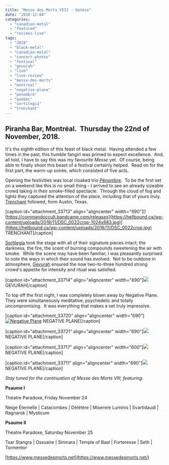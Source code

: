 ```yaml
---
title: "Messe des Morts VIII - Genèse"
date: "2018-12-04"
categories: 
  - "canadian-metal"
  - "featured"
  - "reviews-live"
tags: 
  - "2018"
  - "black-metal"
  - "canadian-metal"
  - "concert-photos"
  - "festival"
  - "gevurah"
  - "live"
  - "live-review"
  - "messe-des-morts"
  - "montreal"
  - "negative-plane"
  - "penombre"
  - "quebec"
  - "sortilegia"
  - "trenchant"
---
```


## Piranha Bar, Montréal.  Thursday the 22nd of November, 2018.

It's the eighth edition of this feast of black metal.  Having attended a few times in the past, this humble fangirl was primed to expect excellence.  And, all told, I have to say this was my favourite _Messe_ yet.  Of course, being able to finally shoot this beast of a festival certainly helped.  Read on for the first part, the warm-up soirée, which consisted of five acts.

Opening the festivities was local cloaked trio [Pénombre](https://penombre.bandcamp.com/releases).  To be the first set on a weekend like this is no small thing - I arrived to see an already sizeable crowd taking in their smoke-filled spectacle.  Through the cloud of fog and lights they captured the attention of the place, including that of yours truly.  [Trenchant](https://commandoccult.bandcamp.com/releases) followed, from Austin, Texas.

\[caption id="attachment\_33713" align="aligncenter" width="690"\][![https://commandoccult.bandcamp.com/releases](https://hellbound.ca/wp-content/uploads/2018/11/DSC_0022crop-1024x683.jpg)](https://hellbound.ca/wp-content/uploads/2018/11/DSC_0022crop.jpg) TRENCHANT\[/caption\]

[Sortilegia](https://sortilegia.bandcamp.com/) took the stage with all of their signature pieces intact; the darkness, the fire, the scent of burning compounds sweetening the air with smoke.  While the scene may have been familiar, I was pleasantly surprised to note the ways in which their sound has evolved.  Not to be outdone in atmosphere, [Gevurah](https://gevurah.bandcamp.com/) ensured the now two-to-three hundred strong crowd's appetite for intensity and ritual was satisfied.

\[caption id="attachment\_33714" align="aligncenter" width="690"\][![](https://hellbound.ca/wp-content/uploads/2018/11/DSC_0025-1024x683.jpg)](https://hellbound.ca/wp-content/uploads/2018/11/DSC_0025.jpg) GEVURAH\[/caption\]

To top off the first night, I was completely blown away by Negative Plane.  They were simultaneously meditative, psychedelic and totally uncompromising.  It was everything that makes a set truly impressive.

\[caption id="attachment\_33720" align="aligncenter" width="690"\][![Negative Plane](https://hellbound.ca/wp-content/uploads/2018/11/DSC_0055crop-1024x684.jpg)](https://hellbound.ca/wp-content/uploads/2018/11/DSC_0055crop.jpg) NEGATIVE PLANE\[/caption\]

\[caption id="attachment\_33721" align="aligncenter" width="690"\][![](https://hellbound.ca/wp-content/uploads/2018/11/DSC_0056-1024x683.jpg)](https://hellbound.ca/wp-content/uploads/2018/11/DSC_0056.jpg) NEGATIVE PLANE\[/caption\]

\[caption id="attachment\_33717" align="aligncenter" width="600"\][![](https://hellbound.ca/wp-content/uploads/2018/11/DSC_0065.jpg)](https://hellbound.ca/wp-content/uploads/2018/11/DSC_0065.jpg) NEGATIVE PLANE\[/caption\]

\[caption id="attachment\_33711" align="aligncenter" width="690"\][![](https://hellbound.ca/wp-content/uploads/2018/11/DSC_0043-1024x683.jpg)](https://hellbound.ca/wp-content/uploads/2018/11/DSC_0043.jpg) NEGATIVE PLANE\[/caption\]

_Stay tuned for the continuation of Messe des Morts VIII, featuring:_

**Psaume I**

Théatre Paradoxe, Friday November 24

Neige Éternelle | Catacombes | Délétère | Miserere Luminis | Svartidaudi | Ragnarok | Mysticum

**Psaume II** 

Théatre Paradoxe, Saturday November 25

Tsar Stangra | Ossuaire | Sinmara | Temple of Baal | Forteresse | Seth | Tormentor

[https://www.messedesmorts.net](https://www.messedesmorts.net/)
